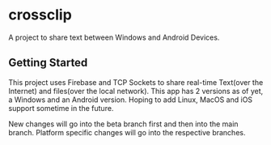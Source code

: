 # crossclip

A project to share text between Windows and Android Devices.

## Getting Started

This project uses Firebase and TCP Sockets to share real-time Text(over the Internet) and files(over the local network).
This app has 2 versions as of yet, a Windows and an Android version.
Hoping to add Linux, MacOS and iOS support sometime in the future.

New changes will go into the beta branch first and then into the main branch.
Platform specific changes will go into the respective branches.
